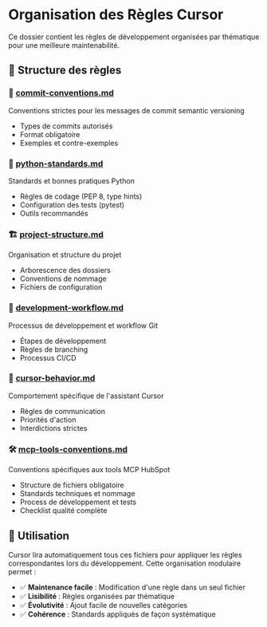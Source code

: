 # Organisation des Règles Cursor

Ce dossier contient les règles de développement organisées par thématique pour une meilleure maintenabilité.

## 📁 Structure des règles

### 🔧 [commit-conventions.md](./commit-conventions.md)
Conventions strictes pour les messages de commit semantic versioning
- Types de commits autorisés
- Format obligatoire
- Exemples et contre-exemples

### 🐍 [python-standards.md](./python-standards.md)
Standards et bonnes pratiques Python
- Règles de codage (PEP 8, type hints)
- Configuration des tests (pytest)
- Outils recommandés

### 🏗️ [project-structure.md](./project-structure.md)
Organisation et structure du projet
- Arborescence des dossiers
- Conventions de nommage
- Fichiers de configuration

### 🔄 [development-workflow.md](./development-workflow.md)
Processus de développement et workflow Git
- Étapes de développement
- Règles de branching
- Processus CI/CD

### 🤖 [cursor-behavior.md](./cursor-behavior.md)
Comportement spécifique de l'assistant Cursor
- Règles de communication
- Priorités d'action
- Interdictions strictes

### 🛠️ [mcp-tools-conventions.md](./mcp-tools-conventions.md)
Conventions spécifiques aux tools MCP HubSpot
- Structure de fichiers obligatoire
- Standards techniques et nommage
- Process de développement et tests
- Checklist qualité complète

## 🎯 Utilisation
Cursor lira automatiquement tous ces fichiers pour appliquer les règles correspondantes lors du développement. Cette organisation modulaire permet :

- ✅ **Maintenance facile** : Modification d'une règle dans un seul fichier
- ✅ **Lisibilité** : Règles organisées par thématique
- ✅ **Évolutivité** : Ajout facile de nouvelles catégories
- ✅ **Cohérence** : Standards appliqués de façon systématique 